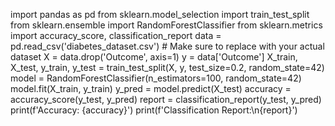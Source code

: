 import pandas as pd
from sklearn.model_selection import train_test_split
from sklearn.ensemble import RandomForestClassifier
from sklearn.metrics import accuracy_score, classification_report
data = pd.read_csv('diabetes_dataset.csv')  # Make sure to replace with your actual dataset
X = data.drop('Outcome', axis=1)
y = data['Outcome']
X_train, X_test, y_train, y_test = train_test_split(X, y, test_size=0.2, random_state=42)
model = RandomForestClassifier(n_estimators=100, random_state=42)
model.fit(X_train, y_train)
y_pred = model.predict(X_test)
accuracy = accuracy_score(y_test, y_pred)
report = classification_report(y_test, y_pred)
print(f'Accuracy: {accuracy}')
print(f'Classification Report:\n{report}')
